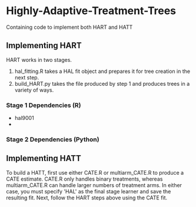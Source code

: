 # Highly-Adaptive-Treatment-Trees
Containing code to implement both HART and HATT


## Implementing HART

HART works in two stages. 

1. hal_fitting.R takes a HAL fit object and prepares it for tree creation in the next step.
2. build_HART.py takes the file produced by step 1 and produces trees in a variety of ways.

### Stage 1 Dependencies (R)

* hal9001
* 

### Stage 2 Dependencies (Python)

## Implementing HATT

To build a HATT, first use either CATE.R or multiarm_CATE.R to produce a CATE estimate. CATE.R only handles binary treatments, whereas multiarm_CATE.R can handle larger numbers of treatment arms. In either case, you must specify 'HAL' as the final stage learner and save the resulting fit. Next, follow the HART steps above using the CATE fit.


